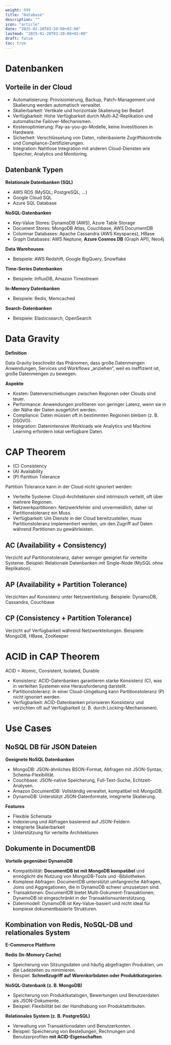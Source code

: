 ```yaml
---
weight: 999
title: "Database"
description: ""
icon: "article"
date: "2025-01-20T03:20:00+02:00"
lastmod: "2025-01-20T03:20:00+02:00"
draft: false
toc: true
---
```


# Datenbanken

## Vorteile in der Cloud

- Automatisierung: Provisionierung, Backup, Patch-Management und Skalierung werden automatisch verwaltet.
- Skalierbarkeit: Vertikale und horizontale Skalierung bei Bedarf.
- Verfügbarkeit: Hohe Verfügbarkeit durch Multi-AZ-Replikation und automatische Failover-Mechanismen.
- Kostenoptimierung: Pay-as-you-go-Modelle, keine Investitionen in Hardware.
- Sicherheit: Verschlüsselung von Daten, rollenbasierte Zugriffskontrolle und Compliance-Zertifizierungen.
- Integration: Nahtlose Integration mit anderen Cloud-Diensten wie Speicher, Analytics und Monitoring.


## Datenbank Typen

**Relationale Datenbanken (SQL)**

- AWS RDS (MySQL; PostgreSQL, ...)
- Google Cloud SQL
- Azure SQL Database

**NoSQL-Datenbanken**

- Key-Value Stores: DynamoDB (AWS), Azure Table Storage
- Document Stores: MongoDB Atlas, Couchbase, AWS DocumentDB
- Columnar Databases: Apache Cassandra (AWS Keyspaces), HBase
- Graph Databases: AWS Neptune, **Azure Cosmos DB** (Graph API), Neo4j

**Data Warehouses**

- Beispiele: AWS Redshift, Google BigQuery, Snowflake

**Time-Series Datenbanken**

- Beispiele: InfluxDB, Amazon Timestream

**In-Memory Datenbanken**

- Beispiele: Redis, Memcached

**Search-Datenbanken**

- Beispiele: Elasticsearch, OpenSearch

# Data Gravity

**Definition**

Data Gravity beschreibt das Phänomen, dass große Datenmengen Anwendungen, 
Services und Workflows „anziehen“, weil es ineffizient ist, große Datenmengen zu bewegen.

**Aspekte**

- Kosten: Datenverschiebungen zwischen Regionen oder Clouds sind teuer.
- Performance: Anwendungen profitieren von geringer Latenz, wenn sie in der Nähe der Daten ausgeführt werden.
- Compliance: Daten müssen oft in bestimmten Regionen bleiben (z. B. DSGVO).
- Integration: Datenintensive Workloads wie Analytics und Machine Learning erfordern lokal verfügbare Daten.

# CAP Theorem

- (C) Consistency
- (A) Availability
- (P) Partition Tolerance

Partition Tolerance kann in der Cloud nicht ignoriert werden:

- Verteilte Systeme: Cloud-Architekturen sind intrinsisch verteilt, oft über mehrere Regionen.
- Netzwerkpartitionen: Netzwerkfehler sind unvermeidlich, daher ist Partitionstoleranz ein Muss.
- Verfügbarkeit: Um Dienste in der Cloud bereitzustellen, muss Partitionstoleranz implementiert werden, um den Zugriff auf Daten während Partitionen zu gewährleisten.

## AC (Availability + Consistency)

Verzicht auf Partitionstoleranz, daher weniger geeignet für verteilte Systeme. 
Beispiel: Relationale Datenbanken mit Single-Node (MySQL ohne Replikation).

## AP (Availability + Partition Tolerance)

Verzichten auf Konsistenz unter Netzwerkteilung.
Beispiele: DynamoDB, Cassandra, Couchbase


## CP (Consistency + Partition Tolerance)

Verzicht auf Verfügbarkeit während Netzwerkteilungen.
Beispiele: MongoDB, HBase, ZooKeeper

# ACID in CAP Theorem

ACID = Atomic, Consistent, Isolated, Durable

- Konsistenz: ACID-Datenbanken garantieren starke Konsistenz (C), was in verteilten Systemen eine Herausforderung darstellt.
- Partitionstoleranz: In einer Cloud-Umgebung kann Partitionstoleranz (P) nicht ignoriert werden.
- Verfügbarkeit: ACID-Datenbanken priorisieren Konsistenz und verzichten oft auf Verfügbarkeit (z. B. durch Locking-Mechanismen).


# Use Cases

## NoSQL DB für JSON Dateien

**Geeignete NoSQL Datenbanken**

- MongoDB: JSON-ähnliches BSON-Format, Abfragen mit JSON-Syntax, Schema-Flexibilität.
- Couchbase: JSON-native Speicherung, Full-Text-Suche, Echtzeit-Analysen.
- Amazon DocumentDB: Vollständig verwaltet, kompatibel mit MongoDB.
- DynamoDB: Unterstützt JSON-Datenformate, integrierte Skalierung.

**Features**

- Flexible Schemata
- Indexierung und Abfragen basierend auf JSON-Feldern
- Integrierte Skalierbarkeit
- Unterstützung für verteilte Architekturen

## Dokumente in DocumentDB

**Vorteile gegenüber DynamoDB**

- Kompatibilität: **DocumentDB ist mit MongoDB kompatibel** und ermöglicht die Nutzung von MongoDB-Tools und -Bibliotheken.
- Komplexe Abfragen: DocumentDB unterstützt umfangreiche Abfragen, Joins und Aggregationen, die in DynamoDB schwer umzusetzen sind.
- Transaktionen: DocumentDB bietet Multi-Dokument-Transaktionen; DynamoDB ist eingeschränkt in der Transaktionsunterstützung.
- Datenmodell: DynamoDB ist Key-Value-basiert und nicht ideal für komplexe dokumentbasierte Strukturen.

## Kombination von Redis, NoSQL-DB und relationales System

**E-Commerce Plattform**

**Redis (In-Memory Cache)**
- Speicherung von Sitzungsdaten und häufig abgefragten Produkten, um die Ladezeiten zu minimieren.
- Beispiel: **Schnellzugriff auf Warenkorbdaten oder Produktkategorien**.

**NoSQL-Datenbank (z. B. MongoDB)**
- Speicherung von Produktkatalogen, Bewertungen und Benutzerdaten als JSON-Dokumente.
- Beispiel: Flexibilität bei der Handhabung von Produktattributen.

**Relationales System (z. B. PostgreSQL)**
- Verwaltung von Transaktionsdaten und Benutzerkonten.
- Beispiel: Speicherung von Bestellungen, Rechnungen und Benutzerprofilen **mit ACID-Eigenschaften**.





